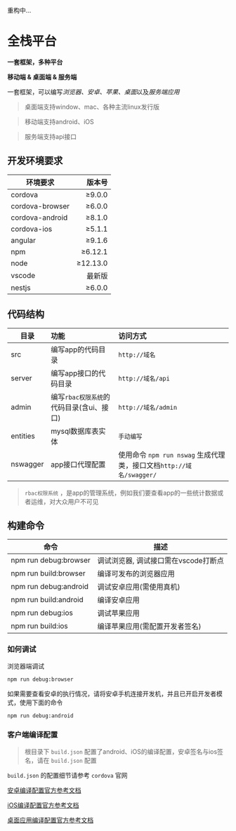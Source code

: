 重构中...

# 全栈平台

 **一套框架，多种平台**
 
 **移动端 & 桌面端 & 服务端**

一套框架，可以编写*浏览器、安卓、苹果、桌面*以及*服务端应用*

> 桌面端支持window、mac、各种主流linux发行版

> 移动端支持android、iOS

> 服务端支持api接口

## 开发环境要求

| 环境要求        |   版本号 |
| --------------- | -------: |
| cordova         |   ≥9.0.0 |
| cordova-browser |   ≥6.0.0 |
| cordova-android |   ≥8.1.0 |
| cordova-ios     |   ≥5.1.1 |
| angular         |   ≥9.1.6 |
| npm             |  ≥6.12.1 |
| node            | ≥12.13.0 |
| vscode          |   最新版 |
| nestjs          |   ≥6.0.0 |

## 代码结构

| 目录     | 功能                                     | 访问方式                                                            |
| -------- | :--------------------------------------- | :------------------------------------------------------------------ |
| src      | 编写app的代码目录                        | `http://域名`                                                       |
| server   | 编写app接口的代码目录                    | `http://域名/api`                                                   |
| admin    | 编写`rbac权限系统`的代码目录(含ui、接口) | `http://域名/admin`                                                 |
| entities | mysql数据库表实体                        | `手动编写`                                                          |
| nswagger | app接口代理配置                          | 使用命令 `npm run nswag` 生成代理类，接口文档`http://域名/swagger/` |

> `rbac权限系统` ，是app的管理系统，例如我们要查看app的一些统计数据或者运维，对大众用户不可见

## 构建命令

| 命令                  | 描述                                 |
| --------------------- | ------------------------------------ |
| npm run debug:browser | 调试浏览器, 调试接口需在vscode打断点 |
| npm run build:browser | 编译可发布的浏览器应用               |
| npm run debug:android | 调试安卓应用(需使用真机)             |
| npm run build:android | 编译安卓应用                         |
| npm run debug:ios     | 调试苹果应用                         |
| npm run build:ios     | 编译苹果应用(需配置开发者签名)       |

### 如何调试

浏览器端调试

``` bash
npm run debug:browser
```

如果需要查看安卓的执行情况，请将安卓手机连接开发机，并且已开启开发者模式，使用下面的命令

``` bash
npm run debug:android
```

### 客户端编译配置

> 根目录下 `build.json` 配置了android、iOS的编译配置，安卓签名与ios签名，请在 `build.json` 配置

`build.json` 的配置细节请参考 `cordova` 官网

[安卓编译配置官方参考文档](https://cordova.apache.org/docs/en/latest/guide/platforms/android/index.html)

[iOS编译配置官方参考文档](https://cordova.apache.org/docs/en/latest/guide/platforms/ios/index.html)

[桌面应用编译配置官方参考文档](https://cordova.apache.org/docs/en/latest/guide/platforms/electron/index.html)




